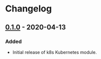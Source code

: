 # Changelog

## [0.1.0] - 2020-04-13
### Added
- Initial release of k8s Kubernetes module.


[0.1.0]: https://github.com/jgrancell/puppet-k8s/releases/tag/v0.1.0
